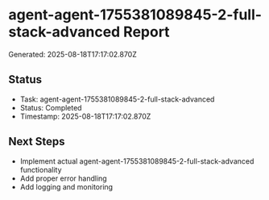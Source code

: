 # agent-agent-1755381089845-2-full-stack-advanced Report

Generated: 2025-08-18T17:17:02.870Z

## Status
- Task: agent-agent-1755381089845-2-full-stack-advanced
- Status: Completed
- Timestamp: 2025-08-18T17:17:02.870Z

## Next Steps
- Implement actual agent-agent-1755381089845-2-full-stack-advanced functionality
- Add proper error handling
- Add logging and monitoring
